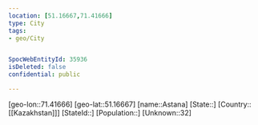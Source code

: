 ```yaml
---
location: [51.16667,71.41666]
type: City
tags:
- geo/City


SpocWebEntityId: 35936
isDeleted: false
confidential: public

---
```

[geo-lon::71.41666]
[geo-lat::51.16667]
[name::Astana]
[State::]
[Country::[[Kazakhstan]]]
[StateId::]
[Population::]
[Unknown::32]

